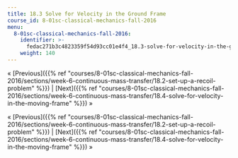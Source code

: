 ```yaml
---
title: 18.3 Solve for Velocity in the Ground Frame
course_id: 8-01sc-classical-mechanics-fall-2016
menu:
  8-01sc-classical-mechanics-fall-2016:
    identifier: >-
      fedac271b3c4823359f54d93cc01e4f4_18.3-solve-for-velocity-in-the-ground-frame
    weight: 140
---
```

« [Previous]({{% ref "courses/8-01sc-classical-mechanics-fall-2016/sections/week-6-continuous-mass-transfer/18.2-set-up-a-recoil-problem" %}}) | [Next]({{% ref "courses/8-01sc-classical-mechanics-fall-2016/sections/week-6-continuous-mass-transfer/18.4-solve-for-velocity-in-the-moving-frame" %}}) »

« [Previous]({{% ref "courses/8-01sc-classical-mechanics-fall-2016/sections/week-6-continuous-mass-transfer/18.2-set-up-a-recoil-problem" %}}) | [Next]({{% ref "courses/8-01sc-classical-mechanics-fall-2016/sections/week-6-continuous-mass-transfer/18.4-solve-for-velocity-in-the-moving-frame" %}}) »